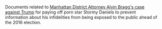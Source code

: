 Documents related to [Manhattan District Attorney Alvin Bragg's case against Trump](https://manhattanda.org/district-attorney-bragg-announces-34-count-felony-indictment-of-former-president-donald-j-trump/) for paying off porn star Stormy Daniels to prevent information about his infidelities from being exposed to the public ahead of the 2016 election.
